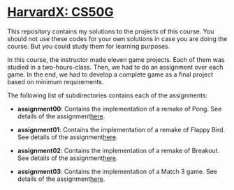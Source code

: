 # [HarvardX: CS50G](https://courses.edx.org/courses/course-v1:HarvardX+CS50G+Games/course/)

This repository contains my solutions to the projects of this course.
You should not use these codes for your own solutions in case you are doing
the course. But you could study them for learning purposes.

In this course, the instructor made eleven game projects. Each of them was studied
in a two-hours-class. Then, we had to do an assignment over each game. In the end,
we had to develop a complete game as a final project based on minimum requirements.

The following list of subdirectories contains each of the assignments:

- **assignment00**: Contains the implementation of a remake of Pong. See details
  of the assignment[here](assignment00/README.md).

- **assignment01**: Contains the implementation of a remake of Flappy Bird. See details
  of the assignment[here](assignment01/README.md).

- **assignment02**: Contains the implementation of a remake of Breakout. See details
  of the assignment[here](assignment02/README.md).

- **assignment03**: Contains the implementation of a Match 3 game. See details
  of the assignment[here](assignment03/README.md).
